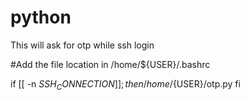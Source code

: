 # python

This will ask for otp while ssh login 

#Add the file location in /home/${USER}/.bashrc

if [[ -n $SSH_CONNECTION ]] ; then
 /home/${USER}/otp.py
fi
